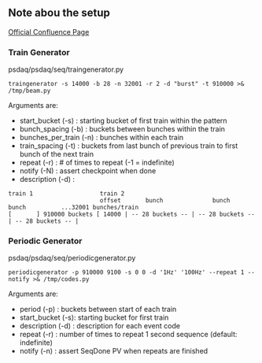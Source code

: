 ## Note abou the setup
[Official Confluence Page](https://confluence.slac.stanford.edu/display/LCLSIIData/Integrating+Detectors+in+RIX)
### Train Generator
psdaq/psdaq/seq/traingenerator.py
```
traingenerator -s 14000 -b 28 -n 32001 -r 2 -d "burst" -t 910000 >& /tmp/beam.py
```
Arguments are:
- start_bucket (-s)      : starting bucket of first train within the pattern
- bunch_spacing (-b)     : buckets between bunches within the train
- bunches_per_train (-n) : bunches within each train 
- train_spacing (-t)     : buckets from last bunch of previous train to first bunch of the next train
- repeat (-r)            : # of times to repeat (-1 = indefinite)
- notify (-N)            : assert checkpoint when done
- description (-d)       : 
```
train 1                   train 2
                          offset       bunch              bunch              bunch          ...32001 bunches/train
[       ] 910000 buckets [ 14000 | -- 28 buckets -- | -- 28 buckets -- | -- 28 buckets -- |
```
### Periodic Generator
psdaq/psdaq/seq/periodicgenerator.py
```
periodicgenerator -p 910000 9100 -s 0 0 -d '1Hz' '100Hz' --repeat 1 --notify >& /tmp/codes.py
```
Arguments are:
- period (-p)      : buckets between start of each train
- start_bucket (-s): starting bucket for first train
- description (-d) : description for each event code
- repeat (-r)      : number of times to repeat 1 second sequence (default: indefinite)
- notify (-n)      : assert SeqDone PV when repeats are finished
       

